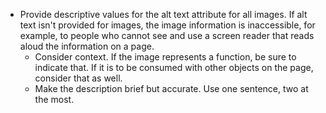 - Provide descriptive values for the alt text attribute for all images.
If alt text isn't provided for images, the image information is inaccessible, for example, to people who cannot see and use a screen reader that reads aloud the information on a page.
  - Consider context. If the image represents a function, be sure to indicate that. If it is to be consumed with other objects on the page, consider that as well.
  - Make the description brief but accurate. Use one sentence, two at the most.
